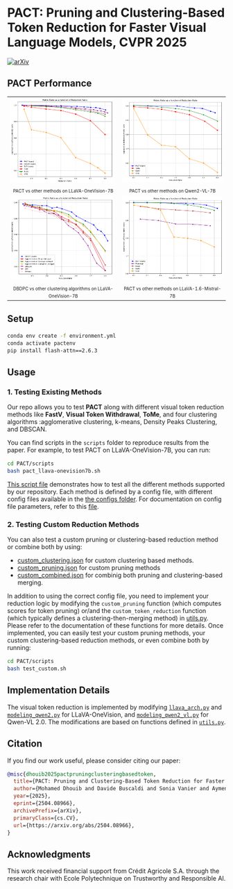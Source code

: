# PACT: Pruning and Clustering-Based Token Reduction for Faster Visual Language Models, CVPR 2025

[![arXiv](https://img.shields.io/badge/arXiv-1234.56789-b31b1b.svg)](https://arxiv.org/abs/2504.08966)

## PACT Performance


<table>
  <tr>
    <td><img src="docs/Average_Metric_Ratio_vs_Reduction_Ratio_base.png" alt="PACT Performance LLAVA" width="97%"></td>
    <td><img src="docs/Average_Metric_Ratio_vs_Reduction_Ratio_base_qwen.png" alt="PACT Performance Qwen" width="100%"></td>
  </tr>
  <tr>
    <td align="center"><span style="font-size:10px">PACT vs other methods on LLaVA-OneVision-7B</span></td>
    <td align="center"><span style="font-size:10px">PACT vs other methods on Qwen2-VL-7B</span></td>
  </tr>
  <tr>
    <td><img src="docs/Average_Metric_Ratio_vs_Reduction_Ratio_clustering.png" alt="DBDPC Performance LLAVA" width="97%"></td>
    <td><img src="docs/Lavanext_Reduction_Ratio_base.png" alt="PACT Performance InternVL" width="100%"></td>
  </tr>
  <tr>
    <td align="center"><span style="font-size:10px">DBDPC vs other clustering algorithms on LLaVA-OneVision-7B</span></td>
    <td align="center"><span style="font-size:10px">PACT vs other methods on LLaVA-1.6-Mistral-7B</span></td>
  </tr>
</table>

## Setup

```bash
conda env create -f environment.yml
conda activate pactenv
pip install flash-attn==2.6.3
```

## Usage

### 1. Testing Existing Methods

Our repo allows you to test **PACT** along with different visual token reduction methods like **FastV**, **Visual Token Withdrawal**, **ToMe**, and four clustering algorithms :agglomerative clustering, k-means, Density Peaks Clustering, and DBSCAN.

You can find scripts in the `scripts` folder to reproduce results from the paper. 
For example, to test PACT on LLaVA-OneVision-7B, you can run:

```bash
cd PACT/scripts
bash pact_llava-onevision7b.sh
```
[This script file](scripts/test_different_methods_llava-onevision7b.sh) demonstrates how to test all the different methods supported by our repository. Each method is defined by a config file, with different config files available in the [the configs folder](configs/).
For documentation on config file parameters, refer to this [file](docs/CONFIGDOC.md).

### 2. Testing Custom Reduction Methods

You can also test a custom pruning or clustering-based reduction method or combine both by using:
- [custom_clustering.json](configs/custom_clustering.json) for custom clustering based methods.
- [custom_pruning.json](configs/custom_pruning.json) for custom pruning methods
- [custom_combined.json](configs/custom_combined.json) for combinig both pruning and clustering-based merging.

In addition to using the correct config file, you need to implement your reduction logic by modifying the `custom_pruning` function (which computes scores for token pruning) or/and the `custom_token_reduction` function (which typically defines a clustering-then-merging method) in [utils.py](transformers/PACT/utils.py). Please refer to the documentation of these functions for more details. Once implemented, you can easily test your custom pruning methods, your custom clustering-based reduction methods, or even combine both by running:

```bash
cd PACT/scripts
bash test_custom.sh
```

## Implementation Details

The visual token reduction is implemented by modifying [`llava_arch.py`](LLaVA-NeXT/llava/model/llava_arch.py) and [`modeling_qwen2.py`](transformers/models/qwen2/modeling_qwen2.py) for LLaVA-OneVision, and [`modeling_qwen2_vl.py`](transformers/models/qwen2_vl/modeling_qwen2_vl.py) for Qwen-VL 2.0. The modifications are based on functions defined in [`utils.py`](transformers/PACT/utils.py).


## Citation

If you find our work useful, please consider citing our paper:

```bibtex
@misc{dhouib2025pactpruningclusteringbasedtoken,
  title={PACT: Pruning and Clustering-Based Token Reduction for Faster Visual Language Models},
  author={Mohamed Dhouib and Davide Buscaldi and Sonia Vanier and Aymen Shabou},
  year={2025},
  eprint={2504.08966},
  archivePrefix={arXiv},
  primaryClass={cs.CV},
  url={https://arxiv.org/abs/2504.08966},
}
```

## Acknowledgments

This work received financial support from Crédit Agricole S.A. through the research chair with Ecole Polytechnique on Trustworthy and Responsible AI. 
